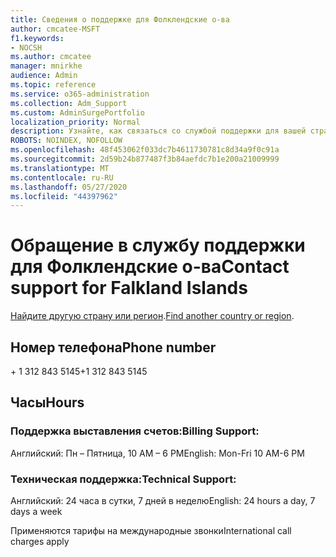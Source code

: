 ```yaml
---
title: Сведения о поддержке для Фолклендские о-ва
author: cmcatee-MSFT
f1.keywords:
- NOCSH
ms.author: cmcatee
manager: mnirkhe
audience: Admin
ms.topic: reference
ms.service: o365-administration
ms.collection: Adm_Support
ms.custom: AdminSurgePortfolio
localization_priority: Normal
description: Узнайте, как связаться со службой поддержки для вашей страны или региона.
ROBOTS: NOINDEX, NOFOLLOW
ms.openlocfilehash: 48f453062f033dc7b4611730781c8d34a9f0c91a
ms.sourcegitcommit: 2d59b24b877487f3b84aefdc7b1e200a21009999
ms.translationtype: MT
ms.contentlocale: ru-RU
ms.lasthandoff: 05/27/2020
ms.locfileid: "44397962"
---
```

# <a name="contact-support-for-falkland-islands"></a><span data-ttu-id="3b1c5-103">Обращение в службу поддержки для Фолклендские о-ва</span><span class="sxs-lookup"><span data-stu-id="3b1c5-103">Contact support for Falkland Islands</span></span>

<span data-ttu-id="3b1c5-104">[Найдите другую страну или регион](../contact-support-for-business-products.md).</span><span class="sxs-lookup"><span data-stu-id="3b1c5-104">[Find another country or region](../contact-support-for-business-products.md).</span></span>

## <a name="phone-number"></a><span data-ttu-id="3b1c5-105">Номер телефона</span><span class="sxs-lookup"><span data-stu-id="3b1c5-105">Phone number</span></span>
<span data-ttu-id="3b1c5-106">+ 1 312 843 5145</span><span class="sxs-lookup"><span data-stu-id="3b1c5-106">+1 312 843 5145</span></span>

## <a name="hours"></a><span data-ttu-id="3b1c5-107">Часы</span><span class="sxs-lookup"><span data-stu-id="3b1c5-107">Hours</span></span>
### <a name="billing-support"></a><span data-ttu-id="3b1c5-108">Поддержка выставления счетов:</span><span class="sxs-lookup"><span data-stu-id="3b1c5-108">Billing Support:</span></span>

<span data-ttu-id="3b1c5-109">Английский: Пн – Пятница, 10 AM – 6 PM</span><span class="sxs-lookup"><span data-stu-id="3b1c5-109">English: Mon-Fri 10 AM-6 PM</span></span>

### <a name="technical-support"></a><span data-ttu-id="3b1c5-110">Техническая поддержка:</span><span class="sxs-lookup"><span data-stu-id="3b1c5-110">Technical Support:</span></span>

<span data-ttu-id="3b1c5-111">Английский: 24 часа в сутки, 7 дней в неделю</span><span class="sxs-lookup"><span data-stu-id="3b1c5-111">English: 24 hours a day, 7 days a week</span></span>

<span data-ttu-id="3b1c5-112">Применяются тарифы на международные звонки</span><span class="sxs-lookup"><span data-stu-id="3b1c5-112">International call charges apply</span></span>
